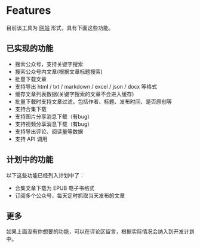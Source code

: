 # Features

目前该工具为 [网站](https://exporter.wxdown.online/) 形式，具有下面这些功能。

## 已实现的功能

- 搜索公众号，支持关键字搜索
- 搜索公众号内文章(根据文章标题搜索)
- 批量下载文章
- 支持导出 html / txt / markdown / excel / json / docx 等格式
- 缓存文章列表数据(关键字搜索的文章不会进入缓存)
- 批量下载时支持文章过滤，包括作者、标题、发布时间、是否原创等
- 支持合集下载
- 支持图片分享消息下载（有bug）
- 支持视频分享消息下载（有bug）
- 支持导出评论、阅读量等数据
- 支持 API 调用

## 计划中的功能

以下这些功能已经列入计划中了：

- 合集文章下载为 EPUB 电子书格式
- 订阅多个公众号，每天定时抓取当天发布的文章

## 更多

如果上面没有你想要的功能，可以在评论区留言，根据实际情况会纳入到开发计划中。
